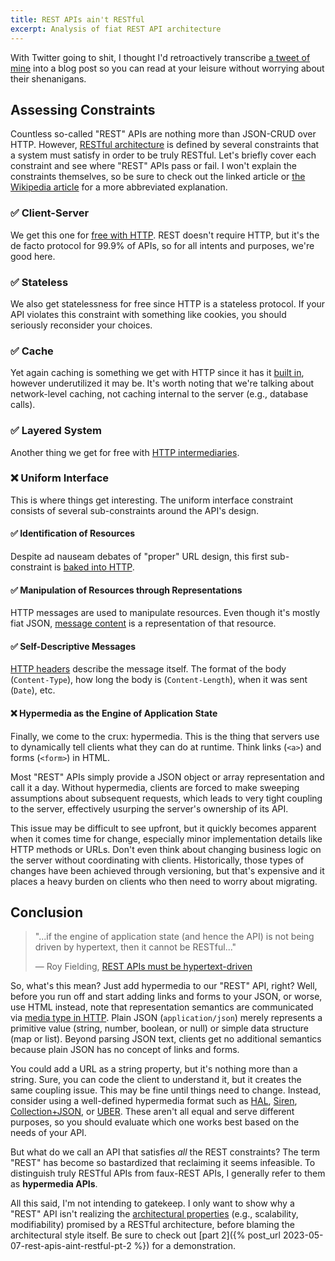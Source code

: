 ```yaml
---
title: REST APIs ain't RESTful
excerpt: Analysis of fiat REST API architecture
---
```


With Twitter going to shit, I thought I'd retroactively transcribe [a tweet of mine](https://twitter.com/dillon_redding/status/1626265554020335616) into a blog post so you can read at your leisure without worrying about their shenanigans.

## Assessing Constraints

Countless so-called "REST" APIs are nothing more than JSON-CRUD over HTTP. However, [RESTful architecture](https://www.ics.uci.edu/~fielding/pubs/dissertation/rest_arch_style.htm) is defined by several constraints that a system must satisfy in order to be truly RESTful. Let's briefly cover each constraint and see where "REST" APIs pass or fail. I won't explain the constraints themselves, so be sure to check out the linked article or [the Wikipedia article](https://en.wikipedia.org/wiki/Representational_state_transfer#Architectural_constraints) for a more abbreviated explanation.

### ✅ Client-Server

We get this one for [free with HTTP](https://www.rfc-editor.org/rfc/rfc9110.html#section-3.3). REST doesn't require HTTP, but it's the de facto protocol for 99.9% of APIs, so for all intents and purposes, we're good here.

### ✅ Stateless

We also get statelessness for free since HTTP is a stateless protocol. If your API violates this constraint with something like cookies, you should seriously reconsider your choices.

### ✅ Cache

Yet again caching is something we get with HTTP since it has it [built in](https://www.rfc-editor.org/rfc/rfc9111.html), however underutilized it may be. It's worth noting that we're talking about network-level caching, not caching internal to the server (e.g., database calls).

### ✅ Layered System

Another thing we get for free with [HTTP intermediaries](https://www.rfc-editor.org/rfc/rfc9110.html#name-intermediaries).

### ❌ Uniform Interface

This is where things get interesting. The uniform interface constraint consists of several sub-constraints around the API's design.

#### ✅ Identification of Resources

Despite ad nauseam debates of "proper" URL design, this first sub-constraint is [baked into HTTP](https://www.rfc-editor.org/rfc/rfc9110.html#name-identifiers-in-http).

#### ✅ Manipulation of Resources through Representations

HTTP messages are used to manipulate resources. Even though it's mostly fiat JSON, [message content](https://www.rfc-editor.org/rfc/rfc9110.html#name-content) is a representation of that resource.

#### ✅ Self-Descriptive Messages

[HTTP headers](https://www.rfc-editor.org/rfc/rfc9110.html#name-header-fields) describe the message itself. The format of the body (`Content-Type`), how long the body is (`Content-Length`), when it was sent (`Date`), etc.

#### ❌ Hypermedia as the Engine of Application State

Finally, we come to the crux: hypermedia. This is the thing that servers use to dynamically tell clients what they can do at runtime. Think links (`<a>`) and forms (`<form>`) in HTML.

Most "REST" APIs simply provide a JSON object or array representation and call it a day. Without hypermedia, clients are forced to make sweeping assumptions about subsequent requests, which leads to very tight coupling to the server, effectively usurping the server's ownership of its API.

This issue may be difficult to see upfront, but it quickly becomes apparent when it comes time for change, especially minor implementation details like HTTP methods or URLs. Don't even think about changing business logic on the server without coordinating with clients. Historically, those types of changes have been achieved through versioning, but that's expensive and it places a heavy burden on clients who then need to worry about migrating.

## Conclusion

> "...if the engine of application state (and hence the API) is not being driven by hypertext, then it cannot be RESTful..."
>
> — Roy Fielding, [REST APIs must be hypertext-driven](https://roy.gbiv.com/untangled/2008/rest-apis-must-be-hypertext-driven)

So, what's this mean? Just add hypermedia to our "REST" API, right? Well, before you run off and start adding links and forms to your JSON, or worse, use HTML instead, note that representation semantics are communicated via [media type in HTTP](https://www.rfc-editor.org/rfc/rfc9110.html#section-8.3.1). Plain JSON (`application/json`) merely represents a primitive value (string, number, boolean, or null) or simple data structure (map or list). Beyond parsing JSON text, clients get no additional semantics because plain JSON has no concept of links and forms.

You could add a URL as a string property, but it's nothing more than a string. Sure, you can code the client to understand it, but it creates the same coupling issue. This may be fine until things need to change. Instead, consider using a well-defined hypermedia format such as [HAL](https://stateless.group/hal_specification.html), [Siren](https://github.com/kevinswiber/siren), [Collection+JSON](http://amundsen.com/media-types/collection/), or [UBER](https://rawgit.com/uber-hypermedia/specification/master/uber-hypermedia.html). These aren't all equal and serve different purposes, so you should evaluate which one works best based on the needs of your API.

But what do we call an API that satisfies _all_ the REST constraints? The term "REST" has become so bastardized that reclaiming it seems infeasible. To distinguish truly RESTful APIs from faux-REST APIs, I generally refer to them as **hypermedia APIs**.

All this said, I'm not intending to gatekeep. I only want to show why a "REST" API isn't realizing the [architectural properties](https://www.ics.uci.edu/~fielding/pubs/dissertation/net_app_arch.htm#sec_2_3) (e.g., scalability, modifiability) promised by a RESTful architecture, before blaming the architectural style itself. Be sure to check out [part 2]({% post_url 2023-05-07-rest-apis-aint-restful-pt-2 %}) for a demonstration.

